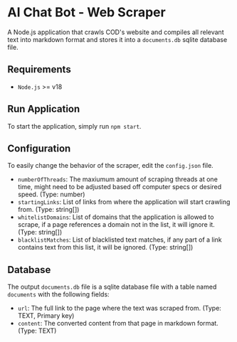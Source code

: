 # AI Chat Bot - Web Scraper
A Node.js application that crawls COD's website and compiles all relevant text into markdown format and stores it into a `documents.db` sqlite database file.

## Requirements
- `Node.js` >= v18

## Run Application
To start the application, simply run `npm start`.

## Configuration
To easily change the behavior of the scraper, edit the `config.json` file.

- `numberOfThreads`: The maxiumum amount of scraping threads at one time, might need to be adjusted based off computer specs or desired speed. (Type: number)
- `startingLinks`: List of links from where the application will start crawling from. (Type: string[])
- `whitelistDomains`: List of domains that the application is allowed to scrape, if a page references a domain not in the list, it will ignore it. (Type: string[])
- `blacklistMatches`: List of blacklisted text matches, if any part of a link contains text from this list, it will be ignored. (Type: string[])

## Database
The output `documents.db` file is a sqlite database file with a table named `documents` with the following fields:
- `url`: The full link to the page where the text was scraped from. (Type: TEXT, Primary key)
- `content`: The converted content from that page in markdown format. (Type: TEXT)